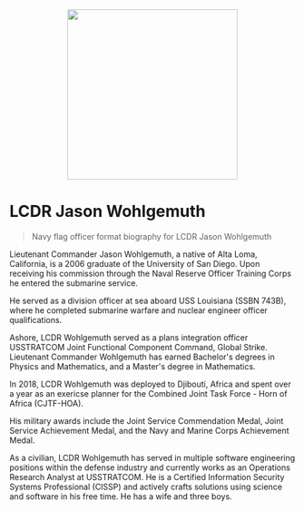 
<div align="center">
    <img src="../assets/with-cover_with-smile.jpg?raw=true" height="300px">
</div>

# LCDR Jason Wohlgemuth
> Navy flag officer format biography for LCDR Jason Wohlgemuth

Lieutenant Commander Jason Wohlgemuth, a native of Alta Loma, California, is a 2006 graduate of the University of San Diego. Upon receiving his commission through the Naval Reserve Officer Training Corps he entered the submarine service.

He served as a division officer at sea aboard USS Louisiana (SSBN 743B), where he completed submarine warfare and nuclear engineer officer qualifications.

Ashore, LCDR Wohlgemuth served as a plans integration officer USSTRATCOM Joint Functional Component Command, Global Strike. Lieutenant Commander Wohlgemuth has earned Bachelor's degrees in Physics and Mathematics, and a Master's degree in Mathematics.

In 2018, LCDR Wohlgemuth was deployed to Djibouti, Africa and spent over a year as an exericse planner for the Combined Joint Task Force - Horn of Africa (CJTF-HOA).

His military awards include the Joint Service Commendation Medal, Joint Service Achievement Medal, and the Navy and Marine Corps Achievement Medal.

As a civilian, LCDR Wohlgemuth has served in multiple software engineering positions within the defense industry and currently works as an Operations Research Analyst at USSTRATCOM. He is a Certified Information Security Systems Professional (CISSP) and actively crafts solutions using science and software in his free time. He has a wife and three boys.
